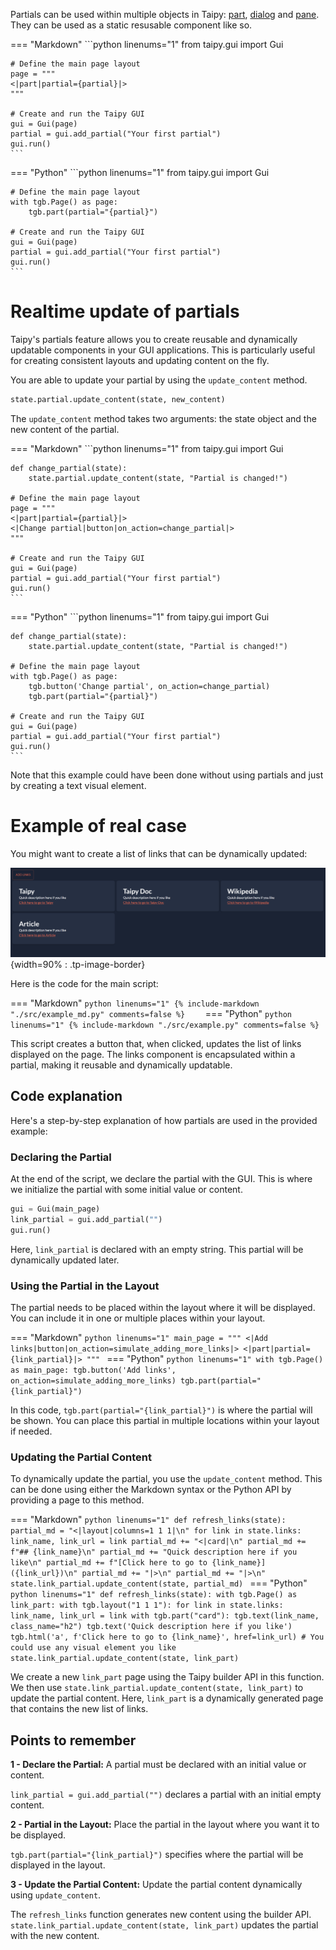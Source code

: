 Partials can be used within multiple objects in Taipy: [part](../../viselements/generic/part.md), [dialog](../dialog/index.md) and [pane](../pane/index.md). They can be used as a static resusable component like so.

=== "Markdown"
    ```python linenums="1"
    from taipy.gui import Gui

    # Define the main page layout
    page = """
    <|part|partial={partial}|>
    """

    # Create and run the Taipy GUI
    gui = Gui(page)
    partial = gui.add_partial("Your first partial")
    gui.run()
    ```
=== "Python"
    ```python linenums="1"
    from taipy.gui import Gui

    # Define the main page layout
    with tgb.Page() as page:
        tgb.part(partial="{partial}")

    # Create and run the Taipy GUI
    gui = Gui(page)
    partial = gui.add_partial("Your first partial")
    gui.run()
    ```

# Realtime update of partials

Taipy's partials feature allows you to create reusable and dynamically updatable 
components in your GUI applications. This is particularly useful for creating consistent 
layouts and updating content on the fly. 

You are able to update your partial by using the `update_content` method.

```python
state.partial.update_content(state, new_content)
```

The `update_content` method takes two arguments: the state object and the new content of the partial.

=== "Markdown"
    ```python linenums="1"
    from taipy.gui import Gui

    def change_partial(state):
        state.partial.update_content(state, "Partial is changed!")

    # Define the main page layout
    page = """
    <|part|partial={partial}|>
    <|Change partial|button|on_action=change_partial|>
    """

    # Create and run the Taipy GUI
    gui = Gui(page)
    partial = gui.add_partial("Your first partial")
    gui.run()
    ```
=== "Python"
    ```python linenums="1"
    from taipy.gui import Gui

    def change_partial(state):
        state.partial.update_content(state, "Partial is changed!")

    # Define the main page layout
    with tgb.Page() as page:
        tgb.button('Change partial', on_action=change_partial)
        tgb.part(partial="{partial}")

    # Create and run the Taipy GUI
    gui = Gui(page)
    partial = gui.add_partial("Your first partial")
    gui.run()
    ```

Note that this example could have been done without using partials and just by creating a text visual element.

# Example of real case

You might want to create a list of links that can be dynamically updated:

![Partials Example](images/partials_dashboard.png){width=90% : .tp-image-border}

Here is the code for the main script:

=== "Markdown"
    ```python linenums="1"
    {%
    include-markdown "./src/example_md.py"
    comments=false
    %}    ``` 
=== "Python"
    ```python linenums="1"
    {%
    include-markdown "./src/example.py"
    comments=false
    %}
    ``` 

This script creates a button that, when clicked, updates the list of links displayed on 
the page. The links component is encapsulated within a partial, making it reusable and 
dynamically updatable.

## Code explanation

Here's a step-by-step explanation of how partials are used in the provided example:

### Declaring the Partial

At the end of the script, we declare the partial with the GUI. This is where we 
initialize the partial with some initial value or content. 

```python
gui = Gui(main_page)
link_partial = gui.add_partial("")
gui.run()
```

Here, `link_partial` is declared with an empty string. This partial will be dynamically 
updated later.

### Using the Partial in the Layout

The partial needs to be placed within the layout where it will be displayed. You can 
include it in one or multiple places within your layout.

=== "Markdown"
    ```python linenums="1"
    main_page = """
    <|Add links|button|on_action=simulate_adding_more_links|>
    <|part|partial={link_partial}|>
    """
    ``` 
=== "Python"
    ```python linenums="1"
    with tgb.Page() as main_page:
        tgb.button('Add links', on_action=simulate_adding_more_links)
        tgb.part(partial="{link_partial}")
    ``` 


In this code, `tgb.part(partial="{link_partial}")` is where the partial will be shown. 
You can place this partial in multiple locations within your layout if needed.

### Updating the Partial Content

To dynamically update the partial, you use the `update_content` method. This can be done 
using either the Markdown syntax or the Python API by providing a page to this method.

=== "Markdown"
    ```python linenums="1"
    def refresh_links(state):
        partial_md = "<|layout|columns=1 1 1|\n"
        for link in state.links:
            link_name, link_url = link
            partial_md += "<|card|\n"
            partial_md += f"## {link_name}\n"
            partial_md += "Quick description here if you like\n"
            partial_md += f"[Click here to go to {link_name}]({link_url})\n"
            partial_md += "|>\n"
        partial_md += "|>\n"
        state.link_partial.update_content(state, partial_md)
    ``` 
=== "Python"
    ```python linenums="1"
    def refresh_links(state):
        with tgb.Page() as link_part:
            with tgb.layout("1 1 1"):
                for link in state.links:
                    link_name, link_url = link
                    with tgb.part("card"):
                        tgb.text(link_name, class_name="h2")
                        tgb.text('Quick description here if you like')
                        tgb.html('a', f'Click here to go to {link_name}', href=link_url)
                        # You could use any visual element you like
        state.link_partial.update_content(state, link_part)
    ``` 

We create a new `link_part` page using the Taipy builder API in this function. We then 
use `state.link_partial.update_content(state, link_part)` to update the partial content. 
Here, `link_part` is a dynamically generated page that contains the new list of links.

## Points to remember

**1 - Declare the Partial:** A partial must be declared with an initial value or content.

`link_partial = gui.add_partial("")` declares a partial with an initial empty content.

**2 - Partial in the Layout:** Place the partial in the layout where you want it to be displayed.

`tgb.part(partial="{link_partial}")` specifies where the partial will be displayed in the 
layout.

**3 - Update the Partial Content:** Update the partial content dynamically using 
`update_content`.

The `refresh_links` function generates new content using the builder API. 
`state.link_partial.update_content(state, link_part)` updates the partial with the new 
content.